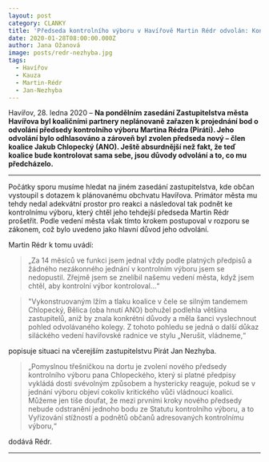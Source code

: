 ```yaml
---
layout: post
category: CLANKY
title: 'Předseda kontrolního výboru v Havířově Martin Rédr odvolán: Kontroloval to, co neměl?'
date: 2020-01-28T08:00:00.000Z
author: Jana Ožanová
image: posts/redr-nezhyba.jpg
tags:
  - Havířov
  - Kauza
  - Martin-Rédr
  - Jan-Nezhyba
---
```


Havířov, 28. ledna 2020 – **Na pondělním zasedání Zastupitelstva města Havířova byl koaličními partnery neplánovaně zařazen k projednání bod o odvolání předsedy kontrolního výboru Martina Rédra (Piráti). Jeho odvolání bylo odhlasováno a zároveň byl zvolen předseda nový – člen koalice Jakub Chlopecký (ANO). Ještě absurdnější než fakt, že teď koalice bude kontrolovat sama sebe, jsou důvody odvolání a to, co mu předcházelo.** 

<hr />

Počátky sporu musíme hledat na jiném zasedání zastupitelstva, kde občan vystoupil s dotazem k plánovanému obchvatu Havířova. Primátor města mu tehdy nedal adekvátní prostor pro reakci a následoval tak podnět ke kontrolnímu výboru, který chtěl jeho tehdejší předseda Martin Rédr prošetřit. Podle vedení města však tímto krokem postupoval v rozporu se zákonem, což bylo uvedeno jako hlavní důvod jeho odvolání. 

Martin Rédr k tomu uvádí:

>„Za 14 měsíců ve funkci jsem jednal vždy podle platných předpisů a žádného nezákonného jednání v kontrolním výboru jsem se nedopustil. Zřejmě jsem se znelíbil našemu vedení města, když jsem chtěl, aby kontrolní výbor kontroloval…“


>"Vykonstruovaným lžím a tlaku koalice v čele se silným tandemem Chlopecký, Bělica (oba hnutí ANO) bohužel podlehla většina zastupitelů, aniž by znala konkrétní důvody a měla šanci vyslechnout pohled odvolávaného kolegy. Z tohoto pohledu se jedná o další důkaz siláckého vedení havířovské radnice ve stylu „Nerušit, vládneme,“

popisuje situaci na včerejším zastupitelstvu Pirát Jan Nezhyba.


>„Pomyslnou třešničkou na dortu je zvolení nového předsedy kontrolního výboru pana Chlopeckého, který si platné předpisy vykládá dosti svévolným způsobem a hystericky reaguje, pokud se v jednání výboru objeví cokoliv kritického vůči vládnoucí koalici. Můžeme jen tiše doufat, že mezi prvními kroky nového předsedy nebude odstranění jednoho bodu ze Statutu kontrolního výboru, a to Vyřizování stížností a podnětů občanů adresovaných kontrolnímu výboru,“

dodává Rédr.

- - -


